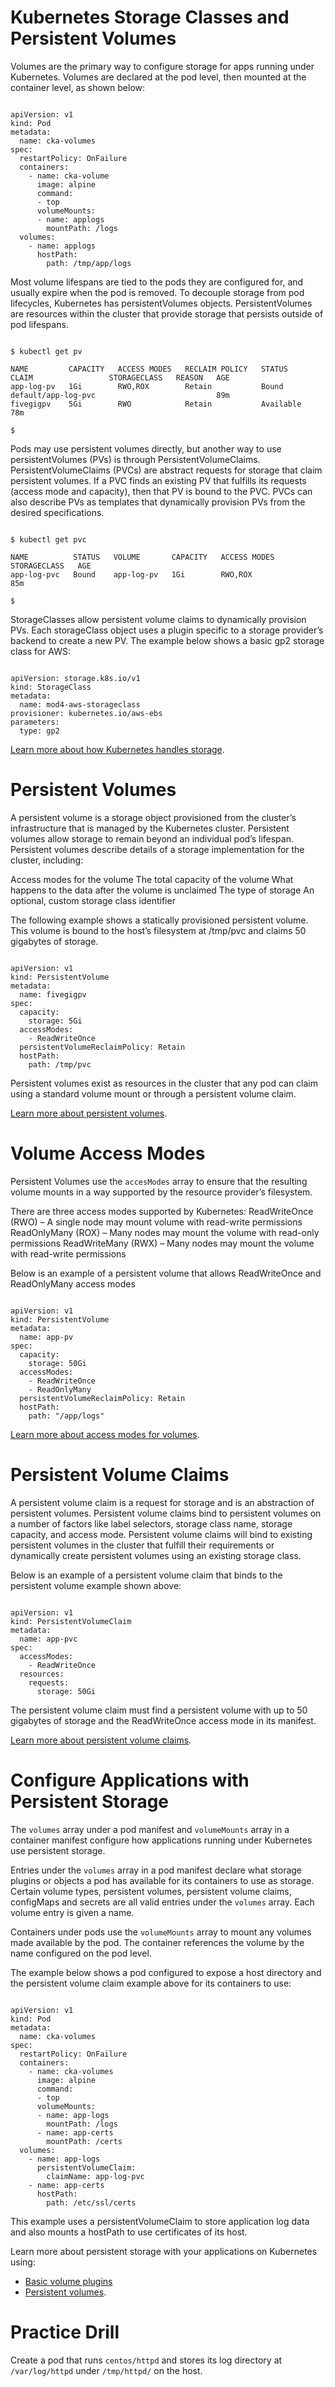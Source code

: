 <!-- CKA Self-Study Mod 4 -->


# Kubernetes Storage Classes and Persistent Volumes

Volumes are the primary way to configure storage for apps running under Kubernetes. Volumes are declared at the pod level, then mounted at the container level, as shown below:

<pre class="wp-block-code"><code>
apiVersion: v1
kind: Pod
metadata:
  name: cka-volumes
spec:
  restartPolicy: OnFailure
  containers:
    - name: cka-volume
      image: alpine
      command:
      - top
      volumeMounts:
      - name: applogs
        mountPath: /logs
  volumes:
    - name: applogs
      hostPath:
        path: /tmp/app/logs
</code></pre>

Most volume lifespans are tied to the pods they are configured for, and usually expire when the pod is removed. To decouple storage from pod lifecycles, Kubernetes has persistentVolumes objects. PersistentVolumes are resources within the cluster that provide storage that persists outside of pod lifespans.

<pre class="wp-block-code"><code>
$ kubectl get pv

NAME         CAPACITY   ACCESS MODES   RECLAIM POLICY   STATUS      CLAIM                 STORAGECLASS   REASON   AGE
app-log-pv   1Gi        RWO,ROX        Retain           Bound       default/app-log-pvc                           89m
fivegigpv    5Gi        RWO            Retain           Available                                                 78m

$
</code></pre>

Pods may use persistent volumes directly, but another way to use persistentVolumes (PVs) is through PersistentVolumeClaims. PersistentVolumeClaims (PVCs) are abstract requests for storage that claim persistent volumes. If a PVC finds an existing PV that fulfills its requests (access mode and capacity), then that PV is bound to the PVC. PVCs can also describe PVs as templates that dynamically provision PVs from the desired specifications.

<pre class="wp-block-code"><code>
$ kubectl get pvc

NAME          STATUS   VOLUME       CAPACITY   ACCESS MODES   STORAGECLASS   AGE
app-log-pvc   Bound    app-log-pv   1Gi        RWO,ROX                       85m

$
</code></pre>

StorageClasses allow persistent volume claims to dynamically provision PVs. Each storageClass object uses a plugin specific to a storage provider’s backend to create a new PV. The example below shows a basic gp2 storage class for AWS:

<pre class="wp-block-code"><code>
apiVersion: storage.k8s.io/v1
kind: StorageClass
metadata:
  name: mod4-aws-storageclass
provisioner: kubernetes.io/aws-ebs
parameters:
  type: gp2
</code></pre>

[Learn more about how Kubernetes handles storage](https://kubernetes.io/docs/concepts/storage/).


# Persistent Volumes

A persistent volume is a storage object provisioned from the cluster’s infrastructure that is managed by the Kubernetes cluster. Persistent volumes allow storage to remain beyond an individual pod’s lifespan. Persistent volumes describe details of a storage implementation for the cluster, including:

Access modes for the volume
The total capacity of the volume
What happens to the data after the volume is unclaimed
The type of storage
An optional, custom storage class identifier

The following example shows a statically provisioned persistent volume. This volume is bound to the host’s filesystem at /tmp/pvc and claims 50 gigabytes of storage.

<pre class="wp-block-code"><code>
apiVersion: v1
kind: PersistentVolume
metadata:
  name: fivegigpv
spec:
  capacity:
    storage: 5Gi
  accessModes:
    - ReadWriteOnce
  persistentVolumeReclaimPolicy: Retain
  hostPath:
    path: /tmp/pvc
</code></pre>

Persistent volumes exist as resources in the cluster that any pod can claim using a standard volume mount or through a persistent volume claim.

[Learn more about persistent volumes](https://kubernetes.io/docs/concepts/storage/persistent-volumes/).


# Volume Access Modes

Persistent Volumes use the <code>accesModes</code> array to ensure that the resulting volume mounts in a way supported by the resource provider’s filesystem.

There are three access modes supported by Kubernetes:
ReadWriteOnce (RWO) – A single node may mount volume with read-write permissions
ReadOnlyMany (ROX) – Many nodes may mount the volume with read-only permissions
ReadWriteMany (RWX) – Many nodes may mount the volume with read-write permissions

Below is an example of a persistent volume that allows ReadWriteOnce and ReadOnlyMany access modes

<pre class="wp-block-code"><code>
apiVersion: v1
kind: PersistentVolume
metadata:
  name: app-pv
spec:
  capacity:
    storage: 50Gi
  accessModes:
    - ReadWriteOnce
    - ReadOnlyMany
  persistentVolumeReclaimPolicy: Retain
  hostPath:
    path: "/app/logs"
</code></pre>


[Learn more about access modes for volumes](https://kubernetes.io/docs/concepts/storage/persistent-volumes/#access-modes).


# Persistent Volume Claims

A persistent volume claim is a request for storage and is an abstraction of persistent volumes. Persistent volume claims bind to persistent volumes on a number of factors like label selectors, storage class name, storage capacity, and access mode. Persistent volume claims will bind to existing persistent volumes in the cluster that fulfill their requirements or dynamically create persistent volumes using an existing storage class.

Below is an example of a persistent volume claim that binds to the persistent volume example shown above:

<pre class="wp-block-code"><code>
apiVersion: v1
kind: PersistentVolumeClaim
metadata:
  name: app-pvc
spec:
  accessModes:
    - ReadWriteOnce
  resources:
    requests:
      storage: 50Gi
</code></pre>

The persistent volume claim must find a persistent volume with up to 50 gigabytes of storage and the ReadWriteOnce access mode in its manifest.

[Learn more about persistent volume claims](https://kubernetes.io/docs/concepts/storage/persistent-volumes/#persistentvolumeclaims).


# Configure Applications with Persistent Storage

The <code>volumes</code> array under a pod manifest and <code>volumeMounts</code> array in a container manifest configure how applications running under Kubernetes use persistent storage.

Entries under the <code>volumes</code> array in a pod manifest declare what storage plugins or objects a pod has available for its containers to use as storage. Certain volume types, persistent volumes, persistent volume claims, configMaps and secrets are all valid entries under the <code>volumes</code> array. Each volume entry is given a name.

Containers under pods use the <code>volumeMounts</code> array to mount any volumes made available by the pod. The container references the volume by the name configured on the pod level.

The example below shows a pod configured to expose a host directory and the persistent volume claim example above for its containers to use:

<pre class="wp-block-code"><code>
apiVersion: v1
kind: Pod
metadata:
  name: cka-volumes
spec:
  restartPolicy: OnFailure
  containers:
    - name: cka-volumes
      image: alpine
      command:
      - top
      volumeMounts:
      - name: app-logs
        mountPath: /logs
      - name: app-certs
        mountPath: /certs
  volumes:
    - name: app-logs
      persistentVolumeClaim:
        claimName: app-log-pvc
    - name: app-certs
      hostPath:
        path: /etc/ssl/certs
</code></pre>

This example uses a persistentVolumeClaim to store application log data and also mounts a hostPath to use certificates of its host.

Learn more about persistent storage with your applications on Kubernetes using:
- [Basic volume plugins](https://kubernetes.io/docs/tasks/configure-pod-container/configure-volume-storage/)
- [Persistent volumes](https://kubernetes.io/docs/tasks/configure-pod-container/configure-persistent-volume-storage/).


# Practice Drill

Create a pod that runs <code>centos/httpd</code> and stores its log directory at <code>/var/log/httpd</code> under <code>/tmp/httpd/</code> on the host.
